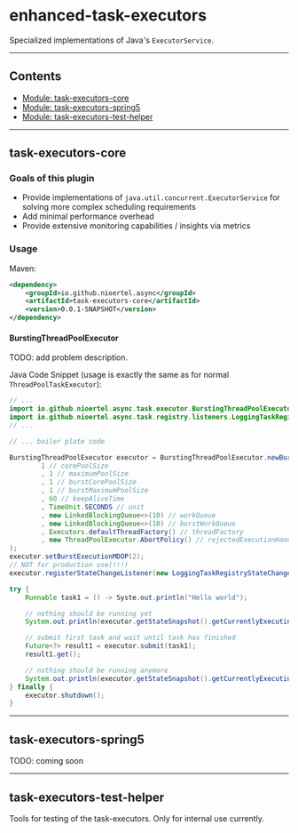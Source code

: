 # enhanced-task-executors
Specialized implementations of Java's `ExecutorService`.

----------------------------------------------------
## Contents
* [Module: task-executors-core](#task-executors-core)
* [Module: task-executors-spring5](#task-executors-spring5)
* [Module: task-executors-test-helper](#task-executors-test-helper)

----------------------------------------------------
## task-executors-core
### Goals of this plugin
- Provide implementations of `java.util.concurrent.ExecutorService` for solving more complex scheduling requirements
- Add minimal performance overhead
- Provide extensive monitoring capabilities / insights via metrics

### Usage
Maven:
```xml
<dependency>
    <groupId>io.github.nioertel.async</groupId>
    <artifactId>task-executors-core</artifactId>
    <version>0.0.1-SNAPSHOT</version>
</dependency>
```

#### BurstingThreadPoolExecutor
TODO: add problem description.

Java Code Snippet (usage is exactly the same as for normal `ThreadPoolTaskExecutor`):
```java
// ...
import io.github.nioertel.async.task.executor.BurstingThreadPoolExecutor;
import io.github.nioertel.async.task.registry.listeners.LoggingTaskRegistryStateChangeListener;
// ...

// ... boiler plate code

BurstingThreadPoolExecutor executor = BurstingThreadPoolExecutor.newBurstingThreadPoolExecutor(//
        1 // corePoolSize
        , 1 // maximumPoolSize
        , 1 // burstCorePoolSize
        , 1 // burstMaximumPoolSize
        , 60 // keepAliveTime
        , TimeUnit.SECONDS // unit
        , new LinkedBlockingQueue<>(10) // workQueue
        , new LinkedBlockingQueue<>(10) // burstWorkQueue
        , Executors.defaultThreadFactory() // threadFactory
        , new ThreadPoolExecutor.AbortPolicy() // rejectedExecutionHandler
);
executor.setBurstExecutionMDOP(2);
// NOT for production use(!!!)
executor.registerStateChangeListener(new LoggingTaskRegistryStateChangeListener());

try {
    Runnable task1 = () -> Syste.out.println("Hello world");

    // nothing should be running yet
    System.out.println(executor.getStateSnapshot().getCurrentlyExecutingTasks());

    // submit first task and wait until task has finished
    Future<?> result1 = executor.submit(task1);
    result1.get();

    // nothing should be running anymore
    System.out.println(executor.getStateSnapshot().getCurrentlyExecutingTasks());
} finally {
    executor.shutdown();
}
```

----------------------------------------------------
## task-executors-spring5
TODO: coming soon

----------------------------------------------------

## task-executors-test-helper
Tools for testing of the task-executors. Only for internal use currently.
